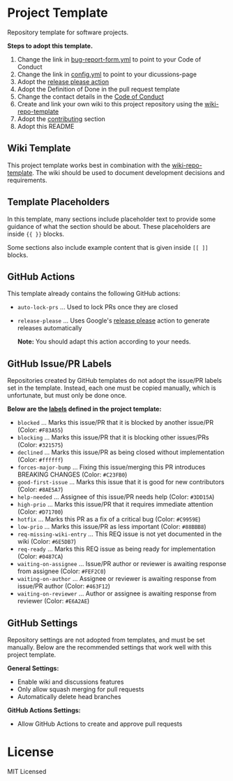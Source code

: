 # Project Template

Repository template for software projects.

**Steps to adopt this template.**

1. Change the link in [bug-report-form.yml](/.github/ISSUE_TEMPLATE/bug-report-form.yml) to point to your Code of Conduct
1. Change the link in [config.yml](/.github/ISSUE_TEMPLATE/config.yml) to point to your dicussions-page
1. Adopt the [release please action](/.github/workflows/release-please.yml)
1. Adopt the Definition of Done in the pull request template
1. Change the contact details in the [Code of Conduct](/CODE_OF_CONDUCT#enforcement)
1. Create and link your own wiki to this project repository using the [wiki-repo-template](https://github.com/mhatzl/wiki-repo-template)
1. Adopt the [contributing](/CONTRIBUTING) section
1. Adopt this README

## Wiki Template

This project template works best in combination with the [wiki-repo-template](https://github.com/mhatzl/wiki-repo-template).
The wiki should be used to document development decisions and requirements.

## Template Placeholders

In this template, many sections include placeholder text to provide some guidance of what the section should be about.
These placeholders are inside `{{ }}` blocks.

Some sections also include example content that is given inside `[[ ]]` blocks.

## GitHub Actions

This template already contains the following GitHub actions:

- `auto-lock-prs` ... Used to lock PRs once they are closed
- `release-please` ... Uses Google's [release please](https://github.com/google-github-actions/release-please-action) action to generate releases automatically

  **Note:** You should adapt this action according to your needs.

## GitHub Issue/PR Labels

Repositories created by GitHub templates do not adopt the issue/PR labels set in the template.
Instead, each one must be copied manually, which is unfortunate, but must only be done once.

**Below are the [labels](https://github.com/mhatzl/project-repo-template/labels) defined in the project template:**

- `blocked` ... Marks this issue/PR that it is blocked by another issue/PR (Color: `#F83A55`)
- `blocking` ... Marks this issue/PR that it is blocking other issues/PRs (Color: `#321575`)
- `declined` ... Marks this issue/PR as being closed without implementation (Color: `#ffffff`)
- `forces-major-bump` ... Fixing this issue/merging this PR introduces BREAKING CHANGES (Color: `#C23FB0`)
- `good-first-issue` ... Marks this issue that it is good for new contributors (Color: `#8AE5A7`)
- `help-needed` ... Assignee of this issue/PR needs help (Color: `#3DD15A`)
- `high-prio` ... Marks this issue/PR that it requires immediate attention (Color: `#D71700`)
- `hotfix` ... Marks this PR as a fix of a critical bug (Color: `#C9959E`)
- `low-prio` ... Marks this issue/PR as less important (Color: `#88BBB8`)
- `req-missing-wiki-entry` ... This REQ issue is not yet documented in the wiki (Color: `#6E5DB7`)
- `req-ready` ... Marks this REQ issue as being ready for implementation (Color: `#0487CA`)
- `waiting-on-assignee` ... Issue/PR author or reviewer is awaiting response from assignee (Color: `#FEF2C0`)
- `waiting-on-author` ... Assignee or reviewer is awaiting response from issue/PR author (Color: `#463F12`)
- `waiting-on-reviewer` ... Author or assignee is awaiting response from reviewer (Color: `#E6A2AE`)

## GitHub Settings

Repository settings are not adopted from templates, and must be set manually.
Below are the recommended settings that work well with this project template.

**General Settings:**

- Enable wiki and discussions features
- Only allow squash merging for pull requests
- Automatically delete head branches

**GitHub Actions Settings:**

- Allow GitHub Actions to create and approve pull requests

# License

MIT Licensed

